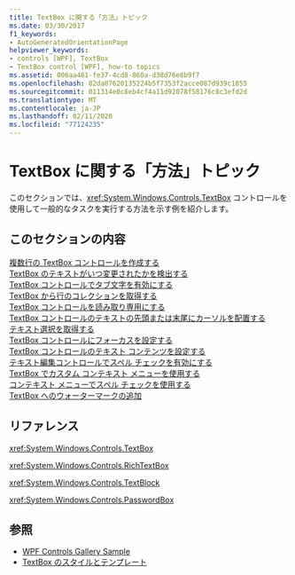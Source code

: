 ```yaml
---
title: TextBox に関する「方法」トピック
ms.date: 03/30/2017
f1_keywords:
- AutoGeneratedOrientationPage
helpviewer_keywords:
- controls [WPF], TextBox
- TextBox control [WPF], how-to topics
ms.assetid: 006aa461-fe37-4cd8-860a-d38d76e8b9f7
ms.openlocfilehash: 82da07620135224b5f7353f2acce087d939c1855
ms.sourcegitcommit: 011314e0c8eb4cf4a11d92078f58176c8c3efd2d
ms.translationtype: MT
ms.contentlocale: ja-JP
ms.lasthandoff: 02/11/2020
ms.locfileid: "77124235"
---
```

# <a name="textbox-how-to-topics"></a>TextBox に関する「方法」トピック
このセクションでは、<xref:System.Windows.Controls.TextBox> コントロールを使用して一般的なタスクを実行する方法を示す例を紹介します。  
  
## <a name="in-this-section"></a>このセクションの内容  
 [複数行の TextBox コントロールを作成する](how-to-create-a-multiline-textbox-control.md)  
 [TextBox のテキストがいつ変更されたかを検出する](how-to-detect-when-text-in-a-textbox-has-changed.md)  
 [TextBox コントロールでタブ文字を有効にする](how-to-enable-tab-characters-in-a-textbox-control.md)  
 [TextBox から行のコレクションを取得する](how-to-get-a-collection-of-lines-from-a-textbox.md)  
 [TextBox コントロールを読み取り専用にする](how-to-make-a-textbox-control-read-only.md)  
 [TextBox コントロールのテキストの先頭または末尾にカーソルを配置する](position-the-cursor-at-the-beginning-or-end-of-text.md)  
 [テキスト選択を取得する](how-to-retrieve-a-text-selection.md)  
 [TextBox コントロールにフォーカスを設定する](how-to-set-focus-in-a-textbox-control.md)  
 [TextBox コントロールのテキスト コンテンツを設定する](how-to-set-the-text-content-of-a-textbox-control.md)  
 [テキスト編集コントロールでスペル チェックを有効にする](how-to-enable-spell-checking-in-a-text-editing-control.md)  
 [TextBox でカスタム コンテキスト メニューを使用する](how-to-use-a-custom-context-menu-with-a-textbox.md)  
 [コンテキスト メニューでスペル チェックを使用する](how-to-use-spell-checking-with-a-context-menu.md)  
 [TextBox へのウォーターマークの追加](how-to-add-a-watermark-to-a-textbox.md)  
  
## <a name="reference"></a>リファレンス  
 <xref:System.Windows.Controls.TextBox>  
  
 <xref:System.Windows.Controls.RichTextBox>  
  
 <xref:System.Windows.Controls.TextBlock>  
  
 <xref:System.Windows.Controls.PasswordBox>  
  
## <a name="see-also"></a>参照

- [WPF Controls Gallery Sample](https://github.com/Microsoft/WPF-Samples/tree/master/Getting%20Started/ControlsAndLayout)
- [TextBox のスタイルとテンプレート](textbox-styles-and-templates.md)
